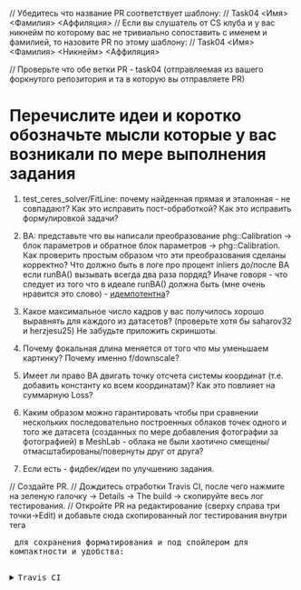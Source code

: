// Убедитесь что название PR соответствует шаблону:
// Task04 <Имя> <Фамилия> <Аффиляция>
// Если вы слушатель от CS клуба и у вас никнейм по которому вас не тривиально сопоставить с именем и фамилией, то назовите PR по этому шаблону:
// Task04 <Имя> <Фамилия> <Никнейм> <Аффиляция>

// Проверьте что обе ветки PR - task04 (отправляемая из вашего форкнутого репозитория и та в которую вы отправляете PR)

# Перечислите идеи и коротко обозначьте мысли которые у вас возникали по мере выполнения задания

1) test_ceres_solver/FitLine: почему найденная прямая и эталонная - не совпадают? Как это исправить пост-обработкой? Как это исправить формулировкой задачи?

2) BA: представьте что вы написали преобразование phg::Calibration -> блок параметров и обратное блок параметров -> phg::Calibration. Как проверить простым образом что эти преобразования сделаны корректно? Что должно быть в логе про процент inliers до/после BA если runBA() вызывать всегда два раза пордяд? Иначе говоря - что следует из того что в идеале runBA() должна быть (мне очень нравится это слово) - [идемпотентна](https://ru.wikipedia.org/wiki/%D0%98%D0%B4%D0%B5%D0%BC%D0%BF%D0%BE%D1%82%D0%B5%D0%BD%D1%82%D0%BD%D0%BE%D1%81%D1%82%D1%8C)?

3) Какое максимальное число кадров у вас получилось хорошо выравнять для каждого из датасетов? (проверьте хотя бы saharov32 и herzjesu25) Не забудьте приложить скриншоты.

4) Почему фокальная длина меняется от того что мы уменьшаем картинку? Почему именно f/downscale?

5) Имеет ли право BA двигать точку отсчета системы координат (т.е. добавить константу ко всем координатам)? Как это повлияет на суммарную Loss?

6) Каким образом можно гарантировать чтобы при сравнении нескольких последовательно построенных облаков точек одного и того же датасета (созданных по мере добавления фотографии за фотографией) в MeshLab - облака не были хаотично смещены/отмасштабированы/повернуты друг от друга?

100) Если есть - фидбек/идеи по улучшению задания.


// Создайте PR.
// Дождитесь отработки Travis CI, после чего нажмите на зеленую галочку -> Details -> The build -> скопируйте весь лог тестирования.
// Откройте PR на редактирование (сверху справа три точки->Edit) и добавьте сюда скопированный лог тестирования внутри тега <pre> для сохранения форматирования и под спойлером для компактности и удобства:

<details><summary>Travis CI</summary><p>

<pre>
$ ./build/test_ceres_solver
...
$ ./build/test_sfm_ba
...
</pre>

</p></details>
